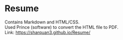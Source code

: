 # Resume
Contains Markdown and HTML/CSS.<br>
Used Prince (software) to convert the HTML file to PDF.<br>
Link: https://sharquan3.github.io/Resume/

